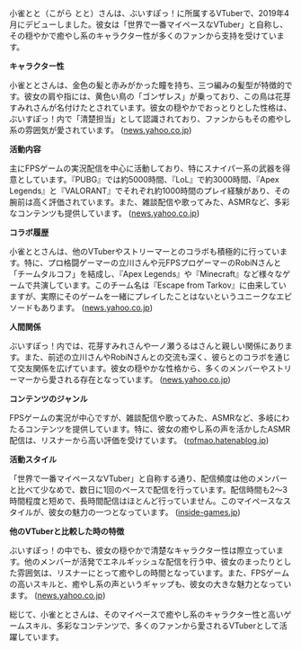 小雀とと（こがら とと）さんは、ぶいすぽっ！に所属するVTuberで、2019年4月にデビューしました。彼女は「世界で一番マイペースなVTuber」と自称し、その穏やかで癒やし系のキャラクター性が多くのファンから支持を受けています。

**キャラクター性**

小雀ととさんは、金色の髪と赤みがかった瞳を持ち、三つ編みの髪型が特徴的です。彼女の肩や指には、黄色い鳥の「ゴンザレス」が乗っており、この鳥は花芽すみれさんが名付けたとされています。彼女の穏やかでおっとりとした性格は、ぶいすぽっ！内で「清楚担当」として認識されており、ファンからもその癒やし系の雰囲気が愛されています。 ([news.yahoo.co.jp](https://news.yahoo.co.jp/articles/b70157ff89432174daa7b1913dd4e10f3c77a3c5?utm_source=openai))

**活動内容**

主にFPSゲームの実況配信を中心に活動しており、特にスナイパー系の武器を得意としています。『PUBG』では約5000時間、『LoL』で約3000時間、『Apex Legends』と『VALORANT』でそれぞれ約1000時間のプレイ経験があり、その腕前は高く評価されています。また、雑談配信や歌ってみた、ASMRなど、多彩なコンテンツも提供しています。 ([news.yahoo.co.jp](https://news.yahoo.co.jp/articles/b70157ff89432174daa7b1913dd4e10f3c77a3c5?utm_source=openai))

**コラボ履歴**

小雀ととさんは、他のVTuberやストリーマーとのコラボも積極的に行っています。特に、プロ格闘ゲーマーの立川さんや元FPSプロゲーマーのRobiNさんと「チームタルコフ」を結成し、『Apex Legends』や『Minecraft』など様々なゲームで共演しています。このチーム名は『Escape from Tarkov』に由来していますが、実際にそのゲームを一緒にプレイしたことはないというユニークなエピソードもあります。 ([news.yahoo.co.jp](https://news.yahoo.co.jp/articles/b70157ff89432174daa7b1913dd4e10f3c77a3c5?utm_source=openai))

**人間関係**

ぶいすぽっ！内では、花芽すみれさんや一ノ瀬うるはさんと親しい関係にあります。また、前述の立川さんやRobiNさんとの交流も深く、彼らとのコラボを通じて交友関係を広げています。彼女の穏やかな性格から、多くのメンバーやストリーマーから愛される存在となっています。 ([news.yahoo.co.jp](https://news.yahoo.co.jp/articles/b70157ff89432174daa7b1913dd4e10f3c77a3c5?utm_source=openai))

**コンテンツのジャンル**

FPSゲームの実況が中心ですが、雑談配信や歌ってみた、ASMRなど、多岐にわたるコンテンツを提供しています。特に、彼女の癒やし系の声を活かしたASMR配信は、リスナーから高い評価を受けています。 ([rofmao.hatenablog.jp](https://rofmao.hatenablog.jp/entry/2023/12/08/000000?utm_source=openai))

**活動スタイル**

「世界で一番マイペースなVTuber」と自称する通り、配信頻度は他のメンバーと比べて少なめで、数日に1回のペースで配信を行っています。配信時間も2～3時間程度と短めで、長時間配信はほとんど行っていません。このマイペースなスタイルが、彼女の魅力の一つとなっています。 ([inside-games.jp](https://www.inside-games.jp/article/2022/01/22/136390.html?utm_source=openai))

**他のVTuberと比較した時の特徴**

ぶいすぽっ！の中でも、彼女の穏やかで清楚なキャラクター性は際立っています。他のメンバーが活発でエネルギッシュな配信を行う中、彼女のまったりとした雰囲気は、リスナーにとって癒やしの時間となっています。また、FPSゲームの高いスキルと、癒やし系の声というギャップも、彼女の大きな魅力となっています。 ([news.yahoo.co.jp](https://news.yahoo.co.jp/articles/b70157ff89432174daa7b1913dd4e10f3c77a3c5?utm_source=openai))

総じて、小雀ととさんは、そのマイペースで癒やし系のキャラクター性と高いゲームスキル、多彩なコンテンツで、多くのファンから愛されるVTuberとして活躍しています。 